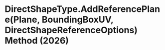 # DirectShapeType.AddReferencePlane(Plane, BoundingBoxUV, DirectShapeReferenceOptions) Method (2026)

﻿